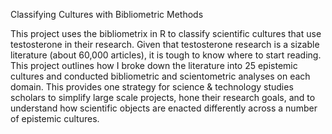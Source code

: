 Classifying Cultures with Bibliometric Methods

This project uses the bibliometrix in R to classify scientific cultures that use testosterone in their research. Given that testosterone research is a sizable literature (about 60,000 articles), it is tough to know where to start reading. This project outlines how I broke down the literature into 25 epistemic cultures and conducted bibliometric and scientometric analyses on each domain. This provides one strategy for science & technology studies scholars to simplify large scale projects, hone their research goals, and to understand how scientific objects are enacted differently across a number of epistemic cultures. 
